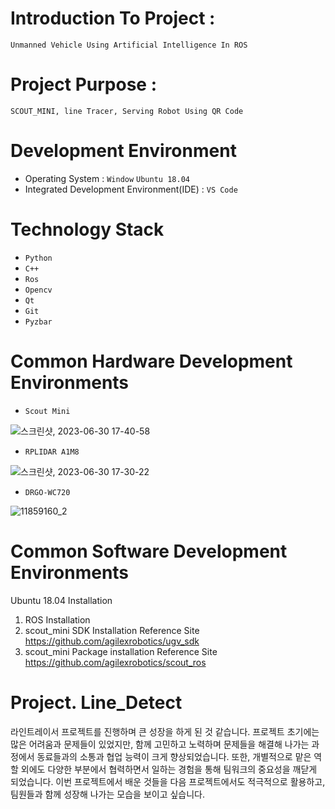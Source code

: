 # Introduction To Project :
```Unmanned Vehicle Using Artificial Intelligence In ROS```
# Project Purpose :
```SCOUT_MINI, line Tracer, Serving Robot Using QR Code```
# Development Environment
- Operating System : ```Window``` ```Ubuntu 18.04```
- Integrated Development Environment(IDE) : ```VS Code```
# Technology Stack
- ```Python```
- ```C++```
- ```Ros```
- ```Opencv```
- ```Qt```
- ```Git```
- ```Pyzbar```
# Common Hardware Development Environments
- ```Scout Mini```

![스크린샷, 2023-06-30 17-40-58](https://github.com/ajhwan/Yeonhee_Project/assets/129160008/fd594c4b-cb59-471d-8e62-fd93eac70102)

- ```RPLIDAR A1M8```

![스크린샷, 2023-06-30 17-30-22](https://github.com/ajhwan/Yeonhee_Project/assets/129160008/c9d90c5d-27ec-45b1-b806-aa6a70ecf5c5)

- ```DRGO-WC720```

![11859160_2](https://github.com/pflnhw/Yeonhee_Project/assets/129159977/256d5502-34c3-47f5-b9e4-c5c0d7b1fe07)

# Common Software Development Environments
Ubuntu 18.04 Installation

1. ROS Installation
2. scout_mini SDK Installation Reference Site <https://github.com/agilexrobotics/ugv_sdk>
3. scout_mini Package installation Reference Site <https://github.com/agilexrobotics/scout_ros>

# Project. Line_Detect
라인트레이서 프로젝트를 진행하며 큰 성장을 하게 된 것 같습니다. 프로젝트 초기에는 많은 어려움과 문제들이 있었지만, 함께 고민하고 노력하며 문제들을 해결해 나가는 과정에서 동료들과의 소통과 협업 능력이 크게 향상되었습니다. 또한, 개별적으로 맡은 역할 외에도 다양한 부분에서 협력하면서 일하는 경험을 통해 팀워크의 중요성을 깨닫게 되었습니다. 이번 프로젝트에서 배운 것들을 다음 프로젝트에서도 적극적으로 활용하고, 팀원들과 함께 성장해 나가는 모습을 보이고 싶습니다.
